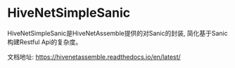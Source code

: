 # HiveNetSimpleSanic

HiveNetSimpleSanic是HiveNetAssemble提供的对Sanic的封装, 简化基于Sanic构建Restful Api的复杂度。

文档地址: https://hivenetassemble.readthedocs.io/en/latest/
